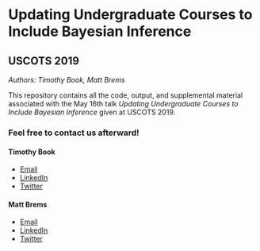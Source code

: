 # Updating Undergraduate Courses to Include Bayesian Inference
## USCOTS 2019
_Authors: Timothy Book, Matt Brems_

This repository contains all the code, output, and supplemental material associated with the May 16th talk _Updating Undergraduate Courses to Include Bayesian Inference_ given at USCOTS 2019.

### Feel free to contact us afterward!

#### Timothy Book
- [Email](mailto:timothykbook@gmail.com)
- [LinkedIn](https://www.linkedin.com/in/timothykbook/)
- [Twitter](https://www.twitter.com/NotTimBook)

#### Matt Brems
- [Email](mailto:matthew.w.brems@gmail.com)
- [LinkedIn](https://www.linkedin.com/in/matthewbrems)
- [Twitter](https://www.twitter.com/matthewbrems)
